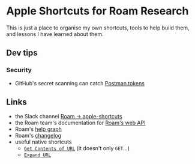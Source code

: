 # Apple Shortcuts for Roam Research

This is just a place to organise my own shortcuts, tools to help build them, and lessons I have learned about them.

## Dev tips

### Security

- GitHub's secret scanning can catch [Postman tokens](https://docs.github.com/en/code-security/secret-scanning/secret-scanning-patterns#supported-secrets)

## Links

- the Slack channel [Roam → apple-shortcuts](https://roamresearch.slack.com/archives/C038QEGUZL4)
- the Roam team's documentation for [Roam's web API](https://roamresearch.com/#/app/developer-documentation/page/W4Po8pcHQ)
- Roam's [help graph](https://roamresearch.com/#/app/help/page/fCaJekIoX)
- Roam's [changelog](https://roamresearch.com/#/app/help/page/Ec97klr7x)
- useful native shortcuts
    - [`Get Contents of URL`](https://support.apple.com/en-gb/guide/shortcuts/apd58d46713f/ios) (it doesn't only `GET`...)
    - [`Expand URL`](https://matthewcassinelli.com/actions/expand-url/)
